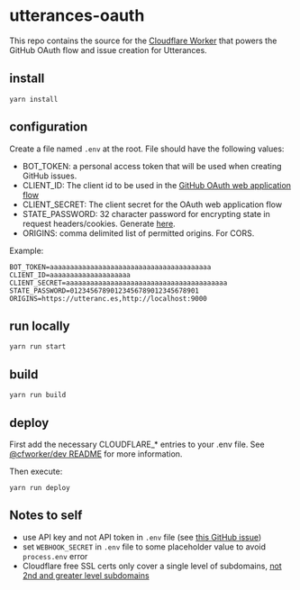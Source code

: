 # utterances-oauth

This repo contains the source for the [Cloudflare Worker](https://developers.cloudflare.com/workers/) that powers the GitHub OAuth flow and issue creation for Utterances.

## install

```
yarn install
```

## configuration

Create a file named `.env` at the root. File should have the following values:

- BOT_TOKEN: a personal access token that will be used when creating GitHub issues.
- CLIENT_ID: The client id to be used in the [GitHub OAuth web application flow](https://developer.github.com/v3/oauth/#web-application-flow)
- CLIENT_SECRET: The client secret for the OAuth web application flow
- STATE_PASSWORD: 32 character password for encrypting state in request headers/cookies. Generate [here](https://lastpass.com/generatepassword.php).
- ORIGINS: comma delimited list of permitted origins. For CORS.

Example:

```
BOT_TOKEN=aaaaaaaaaaaaaaaaaaaaaaaaaaaaaaaaaaaaaaaa
CLIENT_ID=aaaaaaaaaaaaaaaaaaaa
CLIENT_SECRET=aaaaaaaaaaaaaaaaaaaaaaaaaaaaaaaaaaaaaaaa
STATE_PASSWORD=01234567890123456789012345678901
ORIGINS=https://utteranc.es,http://localhost:9000
```

## run locally

```
yarn run start
```

## build

```
yarn run build
```

## deploy

First add the necessary CLOUDFLARE\_\* entries to your .env file. See [@cfworker/dev README](https://www.npmjs.com/package/@cfworker/dev) for more information.

Then execute:

```
yarn run deploy
```

## Notes to self

- use API key and not API token in `.env` file (see [this GitHub issue](https://github.com/kubernetes-sigs/external-dns/issues/342#issuecomment-592300626))
- set `WEBHOOK_SECRET` in `.env` file to some placeholder value to avoid `process.env` error
- Cloudflare free SSL certs only cover a single level of subdomains, [not 2nd and greater level subdomains](https://community.cloudflare.com/t/community-tip-fixing-err-ssl-version-or-cipher-mismatch-in-google-chrome/42162)
